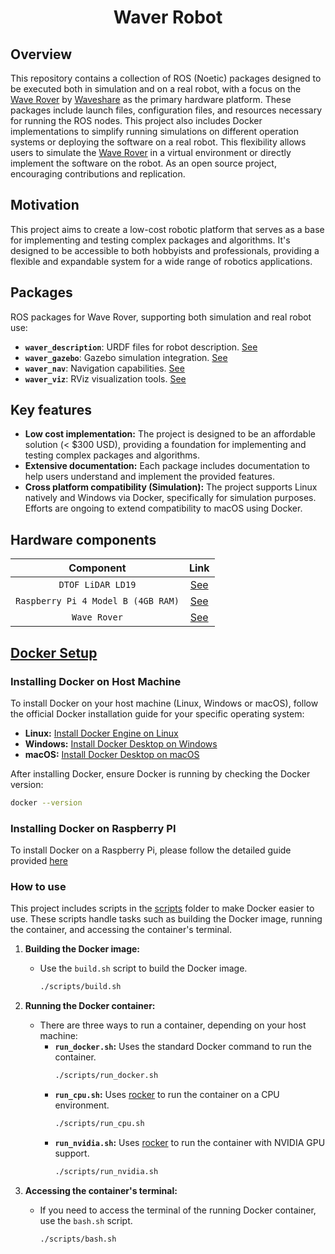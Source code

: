 <h1 align = "center">Waver Robot</h1>

## Overview

This repository contains a collection of ROS (Noetic) packages designed to be executed both in simulation and on a real robot, with a focus on the [Wave Rover](https://www.waveshare.com/wave-rover.htm) by [Waveshare](https://www.waveshare.com/) as the primary hardware platform. These packages include launch files, configuration files, and resources necessary for running the ROS nodes. This project also includes Docker implementations to simplify running simulations on different operation systems or deploying the software on a real robot. This flexibility allows users to simulate the [Wave Rover](https://www.waveshare.com/wave-rover.htm) in a virtual environment or directly implement the software on the robot. As an open source project, encouraging contributions and replication.

## Motivation

This project aims to create a low-cost robotic platform that serves as a base for implementing and testing complex packages and algorithms. It's designed to be accessible to both hobbyists and professionals, providing a flexible and expandable system for a wide range of robotics applications.

## Packages

ROS packages for Wave Rover, supporting both simulation and real robot use:

- **`waver_description`**: URDF files for robot description. [See](https://github.com/GGomezMorales/waver/tree/noetic/waver_description)
- **`waver_gazebo`**: Gazebo simulation integration. [See]()
- **`waver_nav`**: Navigation capabilities. [See]()
- **`waver_viz`**: RViz visualization tools. [See]()

## Key features

- **Low cost implementation:** The project is designed to be an affordable solution (< $300 USD), providing a foundation for implementing and testing complex packages and algorithms.
- **Extensive documentation:** Each package includes documentation to help users understand and implement the provided features.
- **Cross platform compatibility (Simulation):** The project supports Linux natively and Windows via Docker, specifically for simulation purposes. Efforts are ongoing to extend compatibility to macOS using Docker.

## Hardware components

|             Component              |                                                        Link                                                         |
| :--------------------------------: | :-----------------------------------------------------------------------------------------------------------------: |
|         `DTOF LiDAR LD19`          |                                [See](https://www.waveshare.com/dtof-lidar-ld19.htm)                                 |
| `Raspberry Pi 4 Model B (4GB RAM)` | [See](https://www.waveshare.com/product/raspberry-pi/boards-kits/raspberry-pi-4/raspberry-pi-4-model-b-4gb-ram.htm) |
|            `Wave Rover`            |                                   [See](https://www.waveshare.com/wave-rover.htm)                                   |

## [Docker Setup](https://docs.docker.com/get-docker/)

### Installing Docker on Host Machine

To install Docker on your host machine (Linux, Windows or macOS), follow the official Docker installation guide for your specific operating system:

- **Linux:** [Install Docker Engine on Linux](https://docs.docker.com/engine/install/#supported-platforms)
- **Windows:** [Install Docker Desktop on Windows](https://docs.docker.com/desktop/install/windows-install/)
- **macOS:** [Install Docker Desktop on macOS](https://docs.docker.com/desktop/install/mac-install/)

After installing Docker, ensure Docker is running by checking the Docker version:

```bash
docker --version
```

### Installing Docker on Raspberry PI

To install Docker on a Raspberry Pi, please follow the detailed guide provided [here](https://roboticamed.github.io/docs/guides/setup/rpi4_setup/#docker)

### How to use

This project includes scripts in the [scripts](https://github.com/GGomezMorales/waver/tree/noetic/scripts) folder to make Docker easier to use. These scripts handle tasks such as building the Docker image, running the container, and accessing the container's terminal.

1. **Building the Docker image:**

   - Use the `build.sh` script to build the Docker image.
     ```bash
     ./scripts/build.sh
     ```

2. **Running the Docker container:**

   - There are three ways to run a container, depending on your host machine:
     - **`run_docker.sh`:** Uses the standard Docker command to run the container.
       ```bash
       ./scripts/run_docker.sh
       ```
     - **`run_cpu.sh`:** Uses [rocker](https://github.com/osrf/rocker) to run the container on a CPU environment.
       ```bash
       ./scripts/run_cpu.sh
       ```
     - **`run_nvidia.sh`:** Uses [rocker](https://github.com/osrf/rocker) to run the container with NVIDIA GPU support.
       ```bash
       ./scripts/run_nvidia.sh
       ```

3. **Accessing the container's terminal:**

   - If you need to access the terminal of the running Docker container, use the `bash.sh` script.
     ```bash
     ./scripts/bash.sh
     ```

<!-- ### Real Implementation
#### Hardware Setup
### Demos -->
